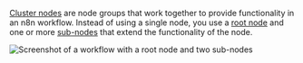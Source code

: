 [Cluster nodes](/glossary.md#cluster-node-n8n) are node groups that work together to provide functionality in an n8n workflow. Instead of using a single node, you use a [root node](/glossary.md#root-node-n8n) and one or more [sub-nodes](/glossary.md#sub-node-n8n) that extend the functionality of the node.

![Screenshot of a workflow with a root node and two sub-nodes](/_images/integrations/builtin/cluster-nodes/root-sub-nodes.png)

